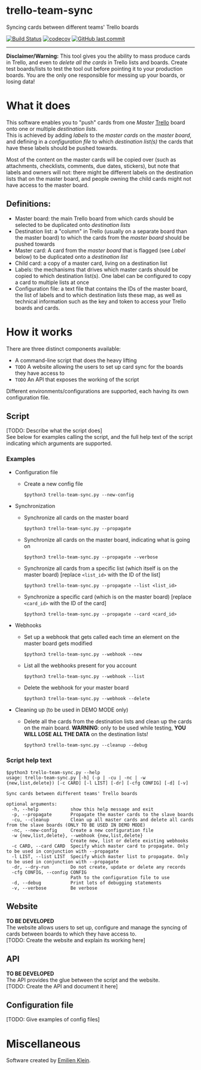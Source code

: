 # trello-team-sync
Syncing cards between different teams' Trello boards

[![Build Status](https://travis-ci.com/e2jk/trello-team-sync.svg?branch=master)](https://travis-ci.com/e2jk/trello-team-sync)
[![codecov](https://codecov.io/gh/e2jk/trello-team-sync/branch/master/graph/badge.svg)](https://codecov.io/gh/e2jk/trello-team-sync)
[![GitHub last commit](https://img.shields.io/github/last-commit/e2jk/trello-team-sync.svg)](https://github.com/e2jk/trello-team-sync/commits/master)


*********

**Disclaimer/Warning:** This tool gives you the ability to mass produce cards in Trello, and even to *delete all the cards* in Trello lists and boards. Create test boards/lists to test the tool out before pointing it to your production boards. You are the only one responsible for messing up your boards, or losing data!

What it does
============

This software enables you to "push" cards from one *Master* [Trello](https://trello.com) board onto one or multiple *destination lists*.\
This is achieved by adding *labels* to the *master cards* on the *master board*, and defining in a *configuration file* to which *destination list(s)* the cards that have these labels should be pushed towards.

Most of the content on the master cards will be copied over (such as attachments, checklists, comments, due dates, stickers), but note that labels and owners will not: there might be different labels on the destination lists that on the master board, and people owning the child cards might not have access to the master board.

Definitions:
------------

* Master board: the main Trello board from which cards should be selected to be duplicated onto *destination lists*
* Destination list: a "column" in Trello (usually on a separate board than the master board) to which the cards from the *master board* should be pushed towards
* Master card: A card from the *master board* that is flagged (see *Label* below) to be duplicated onto a *destination list*
* Child card: a copy of a master card, living on a destination list
* Labels: the mechanisms that drives which master cards should be copied to which destination list(s). One label can be configured to copy a card to multiple lists at once
* Configuration file: a text file that contains the IDs of the master board, the list of labels and to which destination lists these map, as well as technical information such as the key and token to access your Trello boards and cards.

How it works
============

There are three distinct components available:
- A command-line script that does the heavy lifting
- `TODO` A website allowing the users to set up card sync for the boards they have access to
- `TODO` An API that exposes the working of the script

Different environments/configurations are supported, each having its own configuration file.

Script
------

[TODO: Describe what the script does]\
See below for examples calling the script, and the full help text of the script indicating which arguments are supported.

### Examples

* Configuration file

  * Create a new config file

    `$python3 trello-team-sync.py --new-config`

* Synchronization

  * Synchronize all cards on the master board

    `$python3 trello-team-sync.py --propagate`

  * Synchronize all cards on the master board, indicating what is going on

    `$python3 trello-team-sync.py --propagate --verbose`

  * Synchronize all cards from a specific list (which itself is on the master board) [replace `<list_id>` with the ID of the list]

    `$python3 trello-team-sync.py --propagate --list <list_id>`

  * Synchronize a specific card (which is on the master board) [replace `<card_id>` with the ID of the card]

    `$python3 trello-team-sync.py --propagate --card <card_id>`

* Webhooks

  * Set up a webhook that gets called each time an element on the master board gets modified

    `$python3 trello-team-sync.py --webhook --new`

  * List all the webhooks present for you account

    `$python3 trello-team-sync.py --webhook --list`

  * Delete the webhook for your master board

    `$python3 trello-team-sync.py --webhook --delete`

* Cleaning up (to be used in DEMO MODE only)

  * Delete all the cards from the destination lists and clean up the cards on the main board. **WARNING**: only to be used while testing, **YOU WILL LOSE ALL THE DATA** on the destination lists!

    `$python3 trello-team-sync.py --cleanup --debug`

### Script help text
```
$python3 trello-team-sync.py --help
usage: trello-team-sync.py [-h] (-p | -cu | -nc | -w {new,list,delete}) [-c CARD] [-l LIST] [-dr] [-cfg CONFIG] [-d] [-v]

Sync cards between different teams' Trello boards

optional arguments:
  -h, --help            show this help message and exit
  -p, --propagate       Propagate the master cards to the slave boards
  -cu, --cleanup        Clean up all master cards and delete all cards from the slave boards (ONLY TO BE USED IN DEMO MODE)
  -nc, --new-config     Create a new configuration file
  -w {new,list,delete}, --webhook {new,list,delete}
                        Create new, list or delete existing webhooks
  -c CARD, --card CARD  Specify which master card to propagate. Only to be used in conjunction with --propagate
  -l LIST, --list LIST  Specify which master list to propagate. Only to be used in conjunction with --propagate
  -dr, --dry-run        Do not create, update or delete any records
  -cfg CONFIG, --config CONFIG
                        Path to the configuration file to use
  -d, --debug           Print lots of debugging statements
  -v, --verbose         Be verbose
```

Website
-------
**TO BE DEVELOPED**\
The website allows users to set up, configure and manage the syncing of cards between boards to which they have access to.\
[TODO: Create the website and explain its working here]

API
---
**TO BE DEVELOPED**\
The API provides the glue between the script and the website.\
[TODO: Create the API and document it here]

Configuration file
------------------

[TODO: Give examples of config files]


Miscellaneous
=============

Software created by [Emilien Klein](https://github.com/e2jk).
